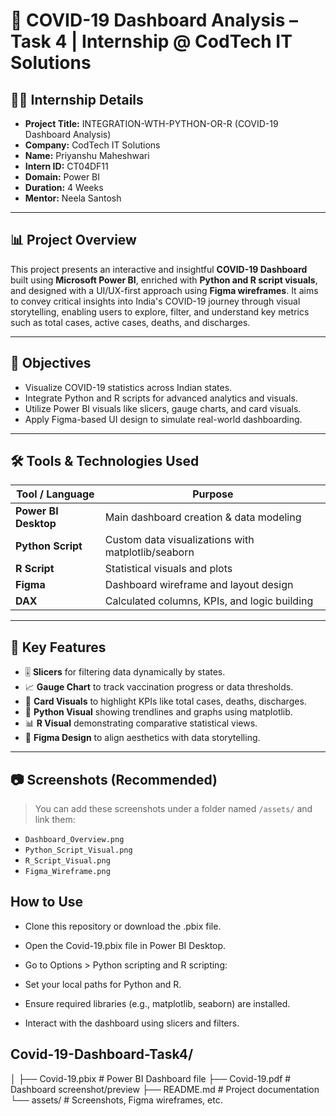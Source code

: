 # 🦠 COVID-19 Dashboard Analysis – Task 4 | Internship @ CodTech IT Solutions

## 👨‍💻 Internship Details

- **Project Title:** INTEGRATION-WTH-PYTHON-OR-R (COVID-19 Dashboard Analysis)  
- **Company:** CodTech IT Solutions  
- **Name:** Priyanshu Maheshwari  
- **Intern ID:** CT04DF11  
- **Domain:** Power BI  
- **Duration:** 4 Weeks  
- **Mentor:** Neela Santosh  

---

## 📊 Project Overview

This project presents an interactive and insightful **COVID-19 Dashboard** built using **Microsoft Power BI**, enriched with **Python and R script visuals**, and designed with a UI/UX-first approach using **Figma wireframes**. It aims to convey critical insights into India's COVID-19 journey through visual storytelling, enabling users to explore, filter, and understand key metrics such as total cases, active cases, deaths, and discharges.

---

## 🎯 Objectives

- Visualize COVID-19 statistics across Indian states.
- Integrate Python and R scripts for advanced analytics and visuals.
- Utilize Power BI visuals like slicers, gauge charts, and card visuals.
- Apply Figma-based UI design to simulate real-world dashboarding.

---

## 🛠️ Tools & Technologies Used

| Tool / Language      | Purpose                                                |
|----------------------|--------------------------------------------------------|
| **Power BI Desktop** | Main dashboard creation & data modeling               |
| **Python Script**    | Custom data visualizations with matplotlib/seaborn    |
| **R Script**         | Statistical visuals and plots                         |
| **Figma**            | Dashboard wireframe and layout design                 |
| **DAX**              | Calculated columns, KPIs, and logic building          |

---

## 📌 Key Features

- 🎚️ **Slicers** for filtering data dynamically by states.
- 📈 **Gauge Chart** to track vaccination progress or data thresholds.
- 🧾 **Card Visuals** to highlight KPIs like total cases, deaths, discharges.
- 🐍 **Python Visual** showing trendlines and graphs using matplotlib.
- 📊 **R Visual** demonstrating comparative statistical views.
- 🎨 **Figma Design** to align aesthetics with data storytelling.

---

## 📷 Screenshots (Recommended)

> You can add these screenshots under a folder named `/assets/` and link them:

- `Dashboard_Overview.png`
- `Python_Script_Visual.png`
- `R_Script_Visual.png`
- `Figma_Wireframe.png`

## How to Use

- Clone this repository or download the .pbix file.

- Open the Covid-19.pbix file in Power BI Desktop.

- Go to Options > Python scripting and R scripting:

- Set your local paths for Python and R.

- Ensure required libraries (e.g., matplotlib, seaborn) are installed.

- Interact with the dashboard using slicers and filters.

## Covid-19-Dashboard-Task4/
│
├── Covid-19.pbix                 # Power BI Dashboard file
├── Covid-19.pdf                  # Dashboard screenshot/preview
├── README.md                     # Project documentation
└── assets/                       # Screenshots, Figma wireframes, etc.


